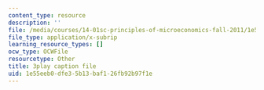 ```yaml
---
content_type: resource
description: ''
file: /media/courses/14-01sc-principles-of-microeconomics-fall-2011/1e55eeb0dfe35b13baf126fb92b97f1e_35QyfmSFTZw.vtt
file_type: application/x-subrip
learning_resource_types: []
ocw_type: OCWFile
resourcetype: Other
title: 3play caption file
uid: 1e55eeb0-dfe3-5b13-baf1-26fb92b97f1e
---
```

